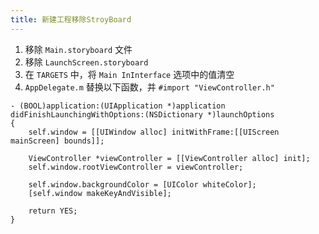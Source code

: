 ```yaml
---
title: 新建工程移除StroyBoard
---
```


1. 移除 `Main.storyboard` 文件
2. 移除 `LaunchScreen.storyboard`
3. 在 `TARGETS` 中，将 `Main InInterface` 选项中的值清空
4. `AppDelegate.m` 替换以下函数，并 `#import "ViewController.h"`

```objc
- (BOOL)application:(UIApplication *)application didFinishLaunchingWithOptions:(NSDictionary *)launchOptions 
{
    self.window = [[UIWindow alloc] initWithFrame:[[UIScreen mainScreen] bounds]];

    ViewController *viewController = [[ViewController alloc] init];
    self.window.rootViewController = viewController;

    self.window.backgroundColor = [UIColor whiteColor];
    [self.window makeKeyAndVisible];

    return YES;
}
```
